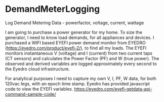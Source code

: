 # DemandMeterLogging
Log Demand Metering Data - powerfactor, voltage, current, wattage

I am going to purchase a power generator for my home. To size the generator, I need to know load demands, for all appliances and devices. I purchased a WIFI based EYEFI power demand monitor from EYEDRO (https://eyedro.com/product/eyefi-2/), to find all my loads. The EYEFI monitors instantaneous V (voltage) and I (current) from two current taps (CT sensors) and calculates the Power Factor (PF) and W (true power). The observed and derived variables are logged approximately every second to the Eyedro cloud infrastructure.

For analytical purposes I need to capture my own V, I, PF, W data, for both 120vac legs, with an epoch time stamp. Eyedro has provided javascript code to view the EYEFI variables. https://eyedro.com/eyefi-getdata-api-command-sample-code/

